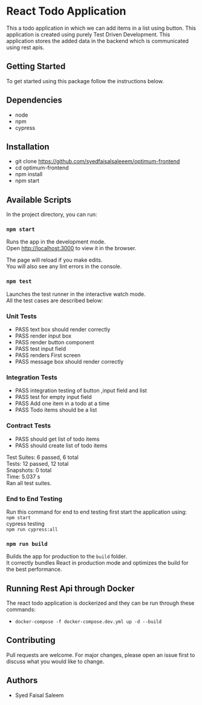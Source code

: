 # React Todo Application
This a todo application in which we can add items in a list using button. This application is created using purely Test Driven Development. This application stores the added data
in the backend which is communicated using rest apis.

## Getting Started
To get started using this package follow the instructions below.

## Dependencies
- node
- npm
- cypress

## Installation
- git clone https://github.com/syedfaisalsaleeem/optimum-frontend
- cd optimum-frontend
- npm install
- npm start

## Available Scripts

In the project directory, you can run:

### `npm start`

Runs the app in the development mode.\
Open [http://localhost:3000](http://localhost:3000) to view it in the browser.

The page will reload if you make edits.\
You will also see any lint errors in the console.

### `npm test`

Launches the test runner in the interactive watch mode.\
All the test cases are described below:
### Unit Tests
- PASS  text box should render correctly
- PASS  render input box
- PASS  render button component
- PASS  test input field
- PASS  renders First screen
- PASS  message box should render correctly

### Integration Tests
- PASS  integration testing of button ,input field and list
- PASS  test for empty input field
- PASS  Add one item in a todo at a time 
- PASS  Todo items should be a list

### Contract Tests
- PASS  should get list of todo items
- PASS  should create list of todo items

Test Suites: 6 passed, 6 total <br />
Tests:       12 passed, 12 total <br />
Snapshots:   0 total <br />
Time:        5.037 s <br />
Ran all test suites. <br />

### End to End Testing
Run this command for end to end testing
first start the application using: <br />
`npm start` <br />
cypress testing  <br />
`npm run cypress:all` <br />

### `npm run build`

Builds the app for production to the `build` folder.\
It correctly bundles React in production mode and optimizes the build for the best performance.

## Running Rest Api through Docker
The react todo application is dockerized and they can be run through these commands:
- `docker-compose -f docker-compose.dev.yml up -d --build`

## Contributing
Pull requests are welcome. For major changes, please open an issue first to discuss what you would like to change.

## Authors
- Syed Faisal Saleem 


